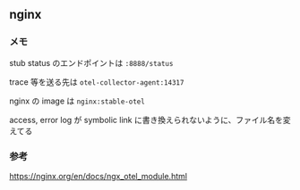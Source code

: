 ## nginx
### メモ
stub status のエンドポイントは `:8888/status`

trace 等を送る先は `otel-collector-agent:14317`

nginx の image は `nginx:stable-otel`

access, error log が symbolic link に書き換えられないように、ファイル名を変えてる

### 参考
https://nginx.org/en/docs/ngx_otel_module.html

